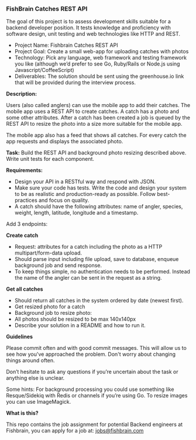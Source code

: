 ### FishBrain Catches REST API

The goal of this project is to assess development skills suitable for a backend developer position. It tests knowledge and proficiency with software design, unit testing and web technologies like HTTP and REST.

- Project Name: Fishbrain Catches REST API
- Project Goal: Create a small web-app for uploading catches with photos
- Technology: Pick any language, web framework and testing framework you like (although we’d prefer to see Go, Ruby/Rails or Node.js using Javascript/CoffeeScript)
- Deliverables: The solution should be sent using the greenhouse.io link that will be provided during the interview process.

**Description:**

Users (also called anglers) can use the mobile app to add their catches. The mobile app uses a REST API to create catches. A catch has a photo and some other attributes. After a catch has been created a job is queued by the REST API to resize the photo into a size more suitable for the mobile app.

The mobile app also has a feed that shows all catches. For every catch the app requests and displays the associated photo.

**Task:** Build the REST API and background photo resizing described above. Write unit tests for each component.

**Requirements:**

- Design your API in a RESTful way and respond with JSON.
- Make sure your code has tests.
Write the code and design your system to be as realistic and production-ready as possible. Follow best-practices and focus on quality.
- A catch should have the following attributes: name of angler, species, weight, length, latitude, longitude and a timestamp.

Add 3 endpoints:
 
**Create catch**

- Request: attributes for a catch including the photo as a HTTP multipart/form-data upload.
- Should parse input including file upload, save to database, enqueue background job and send response.
- To keep things simple, no authentication needs to be performed. Instead the name of the angler can be sent in the request as a string.

**Get all catches**

- Should return all catches in the system ordered by date (newest first).
- Get resized photo for a catch
- Background job to resize photo:
- All photos should be resized to be max 140x140px
- Describe your solution in a README and how to run it.


**Guidelines**

Please commit often and with good commit messages. This will allow us to see how you've approached the problem. Don't worry about changing things around often.

Don’t hesitate to ask any questions if you’re uncertain about the task or anything else is unclear.

Some hints: For background processing you could use something like Resque/Sidekiq with Redis or channels if you’re using Go. To resize images you can use ImageMagick.


**What is this?**

This repo contains the job assignment for potential Backend engineers at Fishbrain, you can apply for a job at: jobs@fishbrain.com

